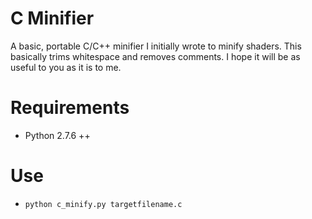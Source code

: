 C Minifier
==========

A basic, portable C/C++ minifier I initially wrote to minify shaders.
This basically trims whitespace and removes comments.
I hope it will be as useful to you as it is to me.

Requirements
============

- Python 2.7.6 ++ 


Use
===

- `python c_minify.py targetfilename.c`
